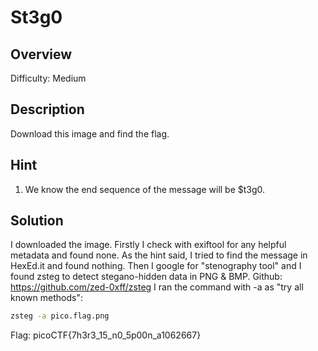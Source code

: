 # St3g0 #
 
## Overview ##
 
Difficulty: Medium
 
## Description ##
 
Download this image and find the flag.

## Hint ##

1. We know the end sequence of the message will be $t3g0.
 
## Solution ##
I downloaded the image. Firstly I check with exiftool for any helpful metadata and found none. As the hint said, I tried to find the message in HexEd.it and found nothing. Then I google for "stenography tool" and I found zsteg to detect stegano-hidden data in PNG & BMP.
Github: https://github.com/zed-0xff/zsteg
I ran the command with -a as "try all known methods":    
```bash
zsteg -a pico.flag.png
```
Flag: picoCTF{7h3r3_15_n0_5p00n_a1062667}
